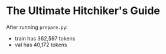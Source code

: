 # The Ultimate Hitchiker's Guide

After running `prepare.py`:

- train has 362,597 tokens
- val has 40,172 tokens